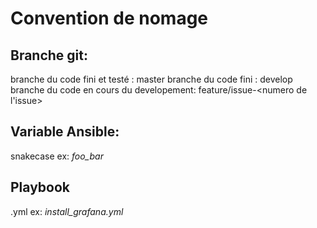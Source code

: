 # Convention de nomage

## Branche git:

branche du code fini et testé :  master
branche du code fini : develop 
branche du code en cours du developement: feature/issue-<numero de l'issue>

## Variable Ansible: 

snakecase 
ex: _foo_bar_

## Playbook

<action>_<service>_<complement>.yml
ex: _install_grafana.yml_

